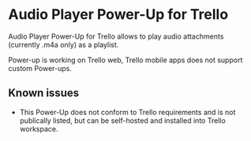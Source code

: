 # Audio Player Power-Up for Trello

Audio Player Power-Up for Trello allows to play audio attachments (currently .m4a only) as a playlist.

Power-up is working on Trello web, Trello mobile apps does not support custom Power-ups.

## Known issues

* This Power-Up does not conform to Trello requirements and is not publically listed, but can be self-hosted and installed into Trello workspace.
